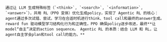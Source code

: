     通过让 LLM 生成特殊标签（`<think>`, `<search>`, `<information>`, `<answer>`），并用 RL（PPO 变体）优化生成policy，实现了 Agentic RL 的核心：agent通过多次试错、尝试，学习在合适时机进行think、tool call和最终的answer生成。reward fun 驱动模型学习结构化行为和正确性，PPO 确保policy逐步改进，最终**让model“自主”决定的action sequence。 Agentic RL 的本质：结合 LLM 和 RL，让agent自主学会plan和tool call的能力。**
